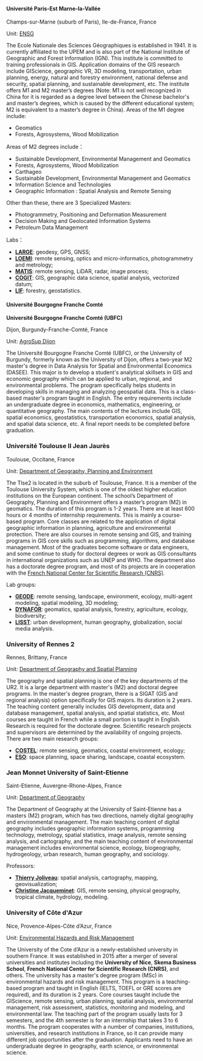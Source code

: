 #### Université Paris-Est Marne-la-Vallée

Champs-sur-Marne (suburb of Paris), Ile-de-France, France

Unit: [ENSG](https://www.ensg.eu/?lang=fr)

The Ecole Nationale des Sciences Géographiques is established in 1941. It is currently affiliated to the UPEM and is also part of the National Institute of Geographic and Forest Information (IGN). This institute is committed to training professionals in GIS. Application domains of the GIS research include GIScience, geographic VR, 3D modeling, transportation, urban planning, energy, natural and forestry environment, national defense and security, spatial planning, and sustainable development, etc. The institute offers M1 and M2 master’s degrees (Note: M1 is not well recognized in China for it is regarded as a degree level between the Chinese bachelor's and master’s degrees, which is caused by the different educational system; M2 is equivalent to a master’s degree in China). Areas of the M1 degree include:
- Geomatics
- Forests, Agrosystems, Wood Mobilization

Areas of M2 degrees include：
- Sustainable Development, Environmental Management and Geomatics
- Forests, Agrosystems, Wood Mobilization
- Carthageo
- Sustainable Development, Environmental Management and Geomatics
- Information Science and Technologies
- Geographic Information : Spatial Analysis and Remote Sensing

Other than these, there are 3 Specialized Masters:
- Photogrammetry, Positioning and Deformation Measurement
- Decision Making and Geolocated Information Systems
- Petroleum Data Management

Labs：
- **[LARGE](https://www.ensg.eu/LAREG-laboratory)**: geodesy, GPS, GNSS;
- **[LOEMI](https://www.ensg.eu/LOEMI-Laboratory)**: remote sensing, optics and micro-informatics, photogrammetry and metrology;
- **[MATIS](https://www.ensg.eu/MATIS-laboratory)**: remote sensing, LiDAR, radar, image process;
- **[COGIT](https://www.ensg.eu/COGIT-Laboratory)**: GIS, geographic data science, spatial analysis, vectorized datum;
- **[LIF](https://www.ensg.eu/LIF-laboratory)**: forestry, geostatistics.

#### Université Bourgogne Franche Comté

**Université Bourgogne Franche Comté (UBFC)**

Dijon, Burgundy-Franche-Comté, France

Unit: [AgroSup Dijon](https://www.ubfc.fr/en/masters/master-dasee/)

The Université Bourgogne Franche Comté (UBFC), or the University of Burgundy, formerly known as the University of Dijon, offers a two-year M2 master's degree in Data Analysis for Spatial and Environmental Economics (DASEE). This major is to develop a student's analytical skillsets in GIS and economic geography which can be applied to urban, regional, and environmental problems. The program specifically helps students in developing skills in managing and analyzing geospatial data. This is a class-based master's program taught in English. The entry requirements include an undergraduate degree in economics, mathematics, engineering, or quantitative geography. The main contents of the lectures include GIS, spatial economics, geostatistics, transportation economics, spatial analysis, and spatial data science, etc. A final report needs to be completed before graduation.

### Université Toulouse II Jean Jaurès

Toulouse, Occitane, France

Unit: [Department of Geography, Planning and Environment](https://geo.univ-tlse2.fr/)

The Tlse2 is located in the suburb of Toulouse, France. It is a member of the Toulouse University System, which is one of the oldest higher education institutions on the European continent. The school’s Department of Geography, Planning and Environment offers a master’s program (M2) in geomatics. The duration of this program is 1-2 years. There are at least 600 hours or 4 months of internship requirements. This is mainly a course-based program. Core classes are related to the application of digital geographic information in planning, agriculture and environmental protection. There are also courses in remote sensing and GIS, and training programs in GIS core skills such as programming, algorithms, and database management. Most of the graduates become software or data engineers, and some continue to study for doctoral degrees or work as GIS consultants in international organizations such as UNEP and WHO. The department also has a doctorate degree program, and most of its projects are in cooperation with the [French National Center for Scientific Research (CNRS)](http://www.cnrs.fr/fr/le-cnrs).

Lab groups:
- **[GEODE](http://w3.geode.univ-tlse2.fr/presentation.php)**: remote sensing, landscape, environment, ecology, multi-agent modeling, spatial modeling, 3D modeling;
- **[DYNAFOR](https://www.dynafor.fr/)**: geomatics, spatial analysis, forestry, agriculture, ecology, biodiversity;
- **[LISST](https://lisst.univ-tlse2.fr/)**: urban development, human geography, globalization, social media analysis.

### University of Rennes 2

Rennes, Brittany, France

Unit: [Department of Geography and Spatial Planning](https://international.univ-rennes2.fr/structure/department-geography-and-spatial-planning)

The geography and spatial planning is one of the key departments of the UR2. It is a large department with master's (M2) and doctoral degree programs. In the master's degree program, there is a SIGAT (GIS and regional analysis) option specifically for GIS majors. Its duration is 2 years. The teaching content generally includes GIS development, data and database management, spatial analysis, and spatial statistics, etc. Most courses are taught in French while a small portion is taught in English. Research is required for the doctorate degree. Scientific research projects and supervisors are determined by the availability of ongoing projects. There are two main research groups:

- **[COSTEL](https://letg.cnrs.fr/)**: remote sensing, geomatics, coastal environment, ecology;
- **[ESO](http://eso.cnrs.fr/fr/index.html)**: space planning, space sharing, landscape, coastal ecosystem.

### Jean Monnet University of Saint-Etienne

Saint-Etienne, Auvergne-Rhone-Alpes, France

Unit: [Department of Geography](https://fac-shs.univ-st-etienne.fr/fr/departements/geographie.html)

The Department of Geography at the University of Saint-Etienne has a masters (M2) program, which has two directions, namely digital geography and environmental management. The main teaching content of digital geography includes geographic information systems, programming technology, metrology, spatial statistics, image analysis, remote sensing analysis, and cartography, and the main teaching content of environmental management includes environmental science, ecology, biogeography, hydrogeology, urban research, human geography, and sociology.

Professors:

- **[Thierry Joliveau](https://www.researchgate.net/profile/Thierry_Joliveau)**: spatial analysis, cartography, mapping, geovisualization;
- **[Christine Jacqueminet](https://www.researchgate.net/profile/Christine_Jacqueminet)**: GIS, remote sensing, physical geography, tropical climate, hydrology, modeling.

### University of Côte d'Azur

Nice, Provence-Alpes-Côte d’Azur, France

Unit: [Environmental Hazards and Risk Management](http://web.univ-cotedazur.fr//en/idex/formations-idex/risks#.X3UUQGhKhPY)

The University of the Cote d’Azur is a newly-established university in southern France. It was established in 2015 after a merger of several universities and institutes including the **University of Nice**, **Skema Business School**, **French National Center for Scientific Research (CNRS)**, and others. The university has a master's degree program (MSc) in environmental hazards and risk management. This program is a teaching-based program and taught in English (IELTS, TOEFL or GRE scores are required), and its duration is 2 years. Core courses taught include the GIScience, remote sensing, urban planning, spatial analysis, environmental management, risk assessment, statistics, monitoring and modeling, and environmental law. The teaching part of the program usually lasts for 3 semesters, and the 4th semester is for an internship that takes 3 to 6 months. The program cooperates with a number of companies, institutions, universities, and research institutions in France, so it can provide many different job opportunities after the graduation. Applicants need to have an undergraduate degree in geography, earth science, or environmental science.

